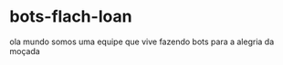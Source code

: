 # bots-flach-loan
ola  mundo somos uma  equipe  que  vive  fazendo  bots   para  a alegria  da  moçada  
